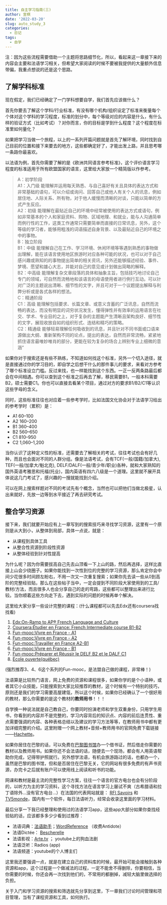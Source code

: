 ```yaml
---
title: 自主学习指南(三)
author: 宣棋
date: '2022-03-20'
slug: auto_study_3
categories:
  - 日记
tags:
  - 自学
---
```

注：因为这些流程需要借助一个主题将思路细节化，所以，看起来这一章接下来的内容会主要和法语学习相关，但希望大家阅读的时候不要被我提供的大量额外信息带偏，我重点想说的还是这个思路。

## 了解学科标准

现在假定，我们已经确定了一门学科想要自学，我们首先应该做什么？

首先你要去了解这个学科/行业标准，有没有哪个机构/组织设定了标准来衡量每个个体对这个学科的学习程度，标准的划分中，每个等级对应的内容是什么，有什么样的验证方式（比如考试）？对你而言，你的目标是学到什么程度？这个程度在标准里如何量化？

如果把学习当做一个旅程，以上的一系列开篇问题就是首先了解环境，同时找到自己目前的位置和接下来要去的地方，这些都确定好了，才能出发上路，并且思考哪一条路你最喜欢。

以法语为例，首先你需要了解的是《欧洲共同语言参考标准》，这个评价语言学习程度的标准适用于所有欧盟国家的语言，这里给大家放一个精简版以作参考。

> A：初学阶段	<br>
A1：入门级	能理解并运用每天熟悉、与自己喜好有关且具体的表达方式和非常基础的语句，可以介绍或询问、回答自己或他人有关个人的讯息，例如居住地、人际关系、所有物，对于他人缓慢而清晰的对谈，只能以简单的方式产生反应。<br>
A2：初级	能理解在最贴近自己的环境中经常被使用的表达方式或语句，例如非常基本的个人和家庭资料、购物、区域地理、和就业，能与人沟通简单而例行性的工作，这类工作通常只需要简单而直接的日常讯息，另外，这个等级的学习者，能够用粗浅的词语描述自身背景、以及最贴近自己的环境之中的事物。<br>
B：独立阶段	<br>
B1：中级	能理解自己在工作、学习环境、休闲环境等等遇到熟悉的事物做出理解，能在该语言使用地区旅游时对应各种可能的状况，也可以对于自己感兴趣或熟知的的事物提出简单的相关资讯，另外还能够描述经验、事件、梦境、愿望和雄心大志，并能对自己的意见或计划做出简略的解释。<br>
B2：中高级	能理解复杂文章段落的具体和抽象主旨，包括技巧地讨论自己专门的领域，可自然而流畅地和该语言的母语使用者进行例行互动。可以针对广泛的主题说出清晰、细节性的文字，并且可对于一个议题提出解释与利弊分析或是各式各样的想法。<br>
C：精通阶段	<br>
C1：高级	能理解包括要求、长篇文章、或意义含蓄的广泛讯息，自然而流畅的表达，而没有明显的词穷状况发生，懂得弹性并有效率的运用语言在社交、学术、专业目的之上，对于复杂的主题能产生清晰且架构良好、细节性的文字，展现收放自如的组织形式、连结和精巧的策略。<br>
C2：精通级	能够轻易理解任何吸收到的讯息，并且针对不同书面或口语来源做出大纲、重新架构不同的论点，提出的表达，自然而非常流畅，紧紧地抓住语言最唯妙唯肖的部分，更能在较为复杂的场合上辨别专业上细微的意涵”

如果你对于搜索还是有些不熟练，不知道如何找这个标准，另外一个切入途径，就是直接通过你的学习目的，即自学之后想干什么的那件事儿的要求，来看对方参考了哪个标准设立门槛。反过来找，也一样能找到这个东西。一正一反两条路最后都会在中间相遇。你可以查到这个标准之后再去了解，移民需要B1，一般本科需要B2，硕士需要C1。你也可以直接去看某个项目，通过对方的要求B1/B2/C1等认识这些字母的含义。

同时，这些标准往往也对应着一些参考学时，比如法国文化协会对于法语学习给出的参考学时（累积）是：

 - A1 60–100	
 - A2 160–200	
 - B1 360–400	
 - B2 560–650	
 - C1 810–950
 - C2 1,060–1,200	

当你认识了这种定义性的标准，还需要去了解相关的考试，往往考试也会有好几种，而且也会面对不同的人群分组。像是法语考试，会有TCF(一般/国籍/加拿大), TEF(一般/加拿大/魁北克), DELF/DALF(一般/青少年/职业)各种，就和大家熟知的国外英语考雅思和托福(托业)，国内英语有四六八级是一个道理。这里就不展开具体说这几门考试了，感兴趣的一搜就能找到介绍。

可以在网上搜索样题对不同的考试先有个概念，当然也可以把他们当做北极星，认出来就好，先放一边等到水平接近了再去研究考试。

## 整合学习资源

接下来，我们就要开始应有上一章写到的搜索技巧来寻找学习资源，这里有一个原则是从大到小，从整体到局部，具体一点说，就是：

 - 从课程到具体工具
 - 从整合性资源到阶段性资源
 - 从整体经验到针对性提高

为什么呢？因为你需要拔高自己先去山顶看一下上山的路，然后再选择，这样比直接上山会少绕圈子。如果你能找到一次性到位的完整的学习资源，那么肯定你会中间少花很多时间顾左盼右，不用一次又一次重复搜索；如果你先去读一些从0到高阶的完整经验贴，那么在这些帖子当中，一定会提到不同阶段大家使用到的工具/教材/方法，而且很多人也会分享自己的走的弯路，这些都可以整理出来进行比较。当你顺着这些方向走下去，遇到实际的问题的时候再单个解决。

这里给大家分享一些设计完整的课程：(什么课程都可以先去Edx还有coursera找找看)

1. [Edx:On-Ramp to AP® French Language and Culture](https://learning.edx.org/course/course-v1:WestonHS+PFLC1x+2T2021/home)
2. [Coursera:Étudier en France: French Intermediate course B1-B2](https://www.coursera.org/learn/etudier-en-france)
3. [Fun-mooc:Vivre en France - A1](https://www.fun-mooc.fr/fr/cours/vivre-en-france-a1/)
4. [Fun-mooc:Vivre en France - A2](https://www.fun-mooc.fr/fr/cours/vivre-en-france-a2/)
5. [Fun-mooc:Travailler en France A2-B1](https://www.fun-mooc.fr/fr/cours/travailler-en-france-a2-b1/)
6. [Fun-mooc:Vivre en France - B1](https://www.fun-mooc.fr/fr/cours/vivre-en-france-b1/)
7. [Fun-mooc:Préparer et Réussir le DELF B2 et le DALF C1](https://www.fun-mooc.fr/fr/cours/preparer-et-reussir-le-delf-b2-et-le-dalf-c1/)
8. [Ecole ouverte(québec)](https://www.ecoleouverte.ca/accueil)

(强烈推荐3、4、6这个系列的Fun-mooc，是法盟自己做的课程，非常棒！)

法语算是比较热门语言，网上免费的资源和课程很多，如果你学的是个小语种，或者其它小众技能，只能搜索到大家比较推荐的教材，这个时候有一个特别的技巧，原则还是我们的学习需要高屋建瓴，所以这个时候，如果你已经确认了一个很好用的教材，那么你需要的是这个教材的**教师用书**！！！

自学换一种说法就是自己教自己，你要同时扮演老师和学生双重身份，只用学生用书，你看到的内容并不是完整的，学习内容背后的知识点、内容的前后连贯性、重点需要强调的内容、各种表格总结以及建议的学习方法等等，在教师用书中都有更加详细完整的介绍。这里附赠一个网上教材+音频+教师用书的官网免费下载链接——[Hachette](https://www.hachettefle.com/numerique/ressources)。

如果你居住在巴黎的话，可以免费在[巴黎图书馆](https://bibliotheques.paris.fr/)办一个借书证，然后借走你需要的教材以及教师用书。如果你还不会法语的话，随便去一个现场，都会有人用英语帮助你完成，记得带护照就行。另外想学法语，有机会旅游路过的话，也都办一个，虽然是巴黎的图书馆，但和是否居住在巴黎无关，它的网站有很多免费的有声书资源，办完卡之后就有账户可以使用线上阅读和听书的功能。

网课和教材是最主流的完整性学习方案，往往一个语言的官方电台也会有分阶段的，以听力为主的学习资料，这个寻找方法在语言学习上屡试不爽（古希腊语和拉丁语除外...没有官方电台...）在法国的代表网站就是： [RFI Savoirs](https://savoirs.rfi.fr/fr) 和 [TV5monde](https://apprendre.tv5monde.com/fr)，国内有一个软件，每日法语听力，经常会收录这里面的学习材料。

最后分享一下我已经整理和使用过的法语学习app，这些app大部分如果你查找经验贴的话，应该都多多少少看到过推荐：

 - 法语词典：[法语助手](https://www.frdic.com/)；[WordReference](https://www.wordreference.com/) （收费Antidote）
 - 法语Dictée： [Bescherelle](https://bescherelle.com/laccord-du-participe-passe)
 - 法语影视：[Arte.tv](https://www.arte.tv/fr/) ； youtube上的狗血法剧
 - 法语泛听：Radios (app)
 - 法语频道：youtube的个人博主们

这里我还要强调一点，就是在建立自己的资料库的时候，最开始可能会接触到各种资源和app，这个过程是一个做减法的过程，一定不能舍不得删除，你要相信，当你需要的时候，你还会再一次找到他们的，不常用的都删掉，减轻大脑里做选择的负担。

关于入门和学习资源的搜索和筛选就先分享到这里，下一章我们讨论时间管理和项目管理，当有了课程资源和工具，如何执行。
